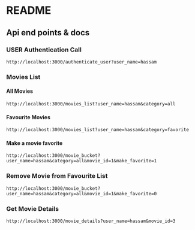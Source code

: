 # README

## Api end points & docs 
### USER Authentication Call
``http://localhost:3000/authenticate_user?user_name=hassam``

### Movies List
#### All Movies
```http://localhost:3000/movies_list?user_name=hassam&category=all```
#### Favourite Movies
```http://localhost:3000/movies_list?user_name=hassam&category=favorite```
#### Make a movie favorite
```http://localhost:3000/movie_bucket?user_name=hassam&category=all&movie_id=1&make_favorite=1```

### Remove Movie from Favourite List
```http://localhost:3000/movie_bucket?user_name=hassam&category=all&movie_id=1&make_favorite=0```

### Get Movie Details
```http://localhost:3000/movie_details?user_name=hassam&movie_id=3```